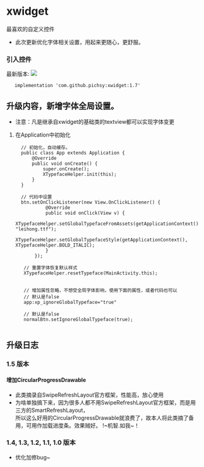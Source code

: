 # xwidget
最喜欢的自定义控件

- 此次更新优化字体相关设置，用起来更随心，更舒服。


### 引入控件
最新版本:  [![](https://jitpack.io/v/pichsy/xwidget.svg)](https://jitpack.io/#pichsy/xwidget)

    
        
       implementation 'com.github.pichsy:xwidget:1.7'
       
       


## 升级内容，新增字体全局设置。
- 注意：凡是继承自xwidget的基础类的textview都可以实现字体变更
1. 在Application中初始化

    
    
    ```
      // 初始化，自动缓存。
      public class App extends Application {
          @Override
          public void onCreate() {
              super.onCreate();
              XTypefaceHelper.init(this);
          }
      }
    
      // 代码中设置
      btn.setOnClickListener(new View.OnClickListener() {
               @Override
               public void onClick(View v) {
                   XTypefaceHelper.setGlobalTypefaceFromAssets(getApplicationContext(), "leihong.ttf");
                   XTypefaceHelper.setGlobalTypefaceStyle(getApplicationContext(), XTypefaceHelper.BOLD_ITALIC);
               }
           });
           
       // 重置字体恢复默认样式 
       XTypefaceHelper.resetTypeface(MainActivity.this);
    
       
       // 增加属性忽略，不想受全局字体影响，使用下面的属性，或者代码也可以
       // 默认是false
       app:xp_ignoreGlobalTypeface="true"
       
       // 默认是false
       normalBtn.setIgnoreGlobalTypeface(true);
        
    ```
## 升级日志

### 1.5 版本
#### 增加CircularProgressDrawable
- 此类摘录自SwipeRefreshLayout官方框架，性能高，放心使用
- 为啥单独搞下来，因为很多人都不用SwipeRefreshLayout官方框架，而是用三方的SmartRefreshLayout，<br>
所以这么好用的CircularProgressDrawable就浪费了，故本人将此类摘了备用，可用作加载进度条。效果贼好。 !~机智.如我~！

### 1.4, 1.3, 1.2, 1.1, 1.0 版本
- 优化加修bug~
